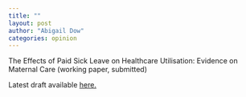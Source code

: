 ```yaml
---
title: ""
layout: post
author: "Abigail Dow"
categories: opinion
---
```


The Effects of Paid Sick Leave on Healthcare Utilisation: Evidence on Maternal Care (working paper, submitted)

<!-- excerpt_separator -->

Latest draft available [here.](https://abigaildow.github.io/assets/docs/abigail_dow_psl.pdf)
